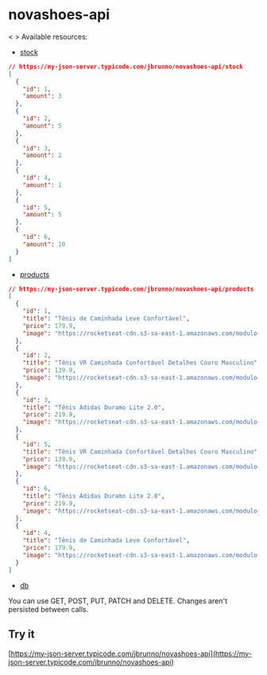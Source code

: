 # novashoes-api

< > Available resources:
- [stock](https://my-json-server.typicode.com/jbrunno/novashoes-api/stock)
```json
// https://my-json-server.typicode.com/jbrunno/novashoes-api/stock
[
  {
    "id": 1,
    "amount": 3
  },
  {
    "id": 2,
    "amount": 5
  },
  {
    "id": 3,
    "amount": 2
  },
  {
    "id": 4,
    "amount": 1
  },
  {
    "id": 5,
    "amount": 5
  },
  {
    "id": 6,
    "amount": 10
  }
]
```

- [products](https://my-json-server.typicode.com/jbrunno/novashoes-api/products)
```json
// https://my-json-server.typicode.com/jbrunno/novashoes-api/products
[
  {
    "id": 1,
    "title": "Tênis de Caminhada Leve Confortável",
    "price": 179.9,
    "image": "https://rocketseat-cdn.s3-sa-east-1.amazonaws.com/modulo-redux/tenis1.jpg"
  },
  {
    "id": 2,
    "title": "Tênis VR Caminhada Confortável Detalhes Couro Masculino",
    "price": 139.9,
    "image": "https://rocketseat-cdn.s3-sa-east-1.amazonaws.com/modulo-redux/tenis2.jpg"
  },
  {
    "id": 3,
    "title": "Tênis Adidas Duramo Lite 2.0",
    "price": 219.9,
    "image": "https://rocketseat-cdn.s3-sa-east-1.amazonaws.com/modulo-redux/tenis3.jpg"
  },
  {
    "id": 5,
    "title": "Tênis VR Caminhada Confortável Detalhes Couro Masculino",
    "price": 139.9,
    "image": "https://rocketseat-cdn.s3-sa-east-1.amazonaws.com/modulo-redux/tenis2.jpg"
  },
  {
    "id": 6,
    "title": "Tênis Adidas Duramo Lite 2.0",
    "price": 219.9,
    "image": "https://rocketseat-cdn.s3-sa-east-1.amazonaws.com/modulo-redux/tenis3.jpg"
  },
  {
    "id": 4,
    "title": "Tênis de Caminhada Leve Confortável",
    "price": 179.9,
    "image": "https://rocketseat-cdn.s3-sa-east-1.amazonaws.com/modulo-redux/tenis1.jpg"
  }
]
```

- [db](https://my-json-server.typicode.com/jbrunno/novashoes-api/db)

You can use GET, POST, PUT, PATCH and DELETE. Changes aren't persisted between calls.


## Try it

[https://my-json-server.typicode.com/jbrunno/novashoes-api](https://my-json-server.typicode.com/jbrunno/novashoes-api)
